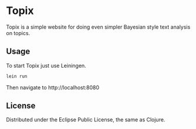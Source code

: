 
# Topix

Topix is a simple website for doing even simpler Bayesian style text analysis on topics.

## Usage

To start Topix just use Leiningen.

```bash
lein run
```

Then navigate to http://localhost:8080

## License

Distributed under the Eclipse Public License, the same as Clojure.


